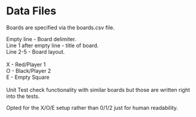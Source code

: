 # Data Files

Boards are specified via the boards.csv file.

Empty line - Board delimiter.\
Line 1 after empty line - title of board.\
Line 2-5 - Board layout.\
\
X - Red/Player 1\
O - Black/Player 2\
E - Empty Square\
\
Unit Test check functionality with similar boards but those are written
right into the tests.

Opted for the X/O/E setup rather than 0/1/2 just for human readability.